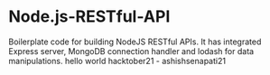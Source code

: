 # Node.js-RESTful-API
Boilerplate code for building NodeJS RESTful APIs. It has integrated Express server, MongoDB connection handler and lodash for data manipulations.
hello world
hacktober21 - ashishsenapati21
